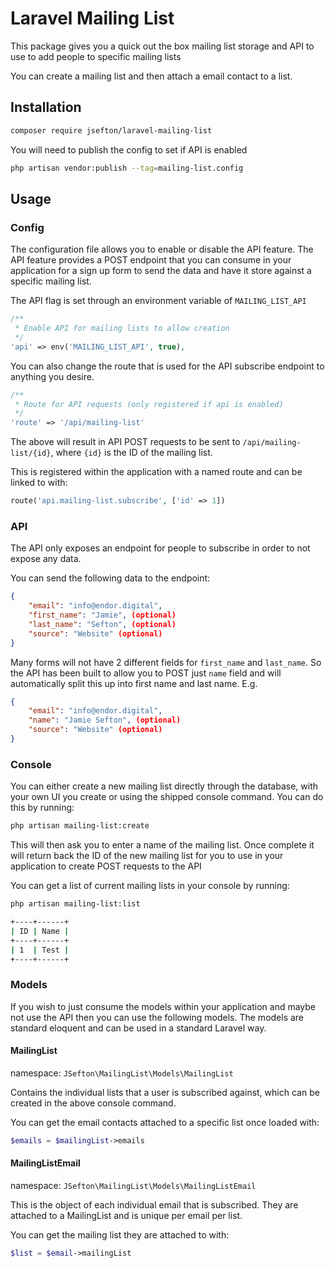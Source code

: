 # Laravel Mailing List

This package gives you a quick out the box mailing list storage and API to use to add people to specific mailing lists

You can create a mailing list and then attach a email contact to a list.

## Installation

```bash
composer require jsefton/laravel-mailing-list
```

You will need to publish the config to set if API is enabled

```bash
php artisan vendor:publish --tag=mailing-list.config
```

## Usage

### Config

The configuration file allows you to enable or disable the API feature. The API feature provides a POST endpoint that you can consume in your application for a sign up form to send the data and have it store against a specific mailing list.

The API flag is set through an environment variable of `MAILING_LIST_API`
```php
/**
 * Enable API for mailing lists to allow creation
 */
'api' => env('MAILING_LIST_API', true),
```
You can also change the route that is used for the API subscribe endpoint to anything you desire.
```php
/**
 * Route for API requests (only registered if api is enabled)
 */
'route' => '/api/mailing-list'
```
The above will result in API POST requests to be sent to `/api/mailing-list/{id}`, where `{id}` is the ID of the mailing list. 

This is registered within the application with a named route and can be linked to with: 
```php
route('api.mailing-list.subscribe', ['id' => 1])
```

### API

The API only exposes an endpoint for people to subscribe in order to not expose any data.

You can send the following data to the endpoint:
```json
{
    "email": "info@endor.digital",
    "first_name": "Jamie", (optional)
    "last_name": "Sefton", (optional)
    "source": "Website" (optional)
}
```
Many forms will not have 2 different fields for `first_name` and `last_name`. So the API has been built to allow you to POST just `name` field and will automatically split this up into first name and last name. E.g.
```json
{
    "email": "info@endor.digital",
    "name": "Jamie Sefton", (optional)
    "source": "Website" (optional)
}
```

### Console

You can either create a new mailing list directly through the database, with your own UI you create or using the shipped console command. You can do this by running:

```bash
php artisan mailing-list:create
```
This will then ask you to enter a name of the mailing list. Once complete it will return back the ID of the new mailing list for you to use in your application to create POST requests to the API

You can get a list of current mailing lists in your console by running:

```bash
php artisan mailing-list:list
```

```bash
+----+------+
| ID | Name |
+----+------+
| 1  | Test |
+----+------+
```

### Models

If you wish to just consume the models within your application and maybe not use the API then you can use the following models. The models are standard eloquent and can be used in a standard Laravel way.

#### MailingList

namespace: `JSefton\MailingList\Models\MailingList`

Contains the individual lists that a user is subscribed against, which can be created in the above console command.

You can get the email contacts attached to a specific list once loaded with:

```php
$emails = $mailingList->emails
```

#### MailingListEmail

namespace: `JSefton\MailingList\Models\MailingListEmail`

This is the object of each individual email that is subscribed. They are attached to a MailingList and is unique per email per list.

You can get the mailing list they are attached to with:

```php
$list = $email->mailingList
```
